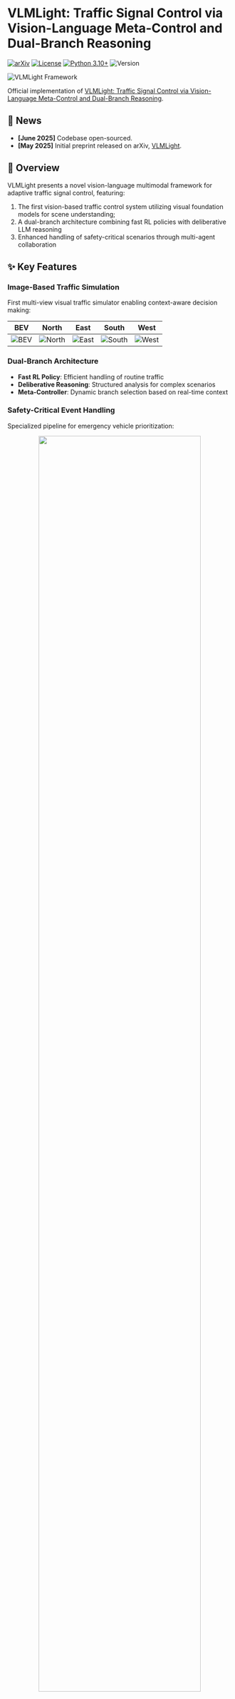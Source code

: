 <!--
 * @Author: Maonan Wang
 * @Date: 2025-04-18 18:22:47
 * @Description: VLMLight
 * @LastEditors: WANG Maonan
 * @LastEditTime: 2025-07-10 21:53:05
-->
# VLMLight: Traffic Signal Control via Vision-Language Meta-Control and Dual-Branch Reasoning

[![arXiv](https://img.shields.io/badge/arXiv-2505.19486-b31b1b.svg)](https://www.arxiv.org/abs/2505.19486)
[![License](https://img.shields.io/badge/License-Apache_2.0-blue.svg)](https://opensource.org/licenses/Apache-2.0)
[![Python 3.10+](https://img.shields.io/badge/python-3.10+-blue.svg)](https://www.python.org/downloads/)
![Version](https://img.shields.io/badge/version-1.0.0-green)

![VLMLight Framework](./assets/method/vlmlight_framework.png)

Official implementation of [VLMLight: Traffic Signal Control via Vision-Language Meta-Control and Dual-Branch Reasoning](https://www.arxiv.org/abs/2505.19486).

## 📌 News
- **[June 2025]** Codebase open-sourced.
- **[May 2025]** Initial preprint released on arXiv, [VLMLight](https://www.arxiv.org/abs/2505.19486).

## 🚀 Overview

VLMLight presents a novel vision-language multimodal framework for adaptive traffic signal control, featuring:

1. The first vision-based traffic control system utilizing visual foundation models for scene understanding;
2. A dual-branch architecture combining fast RL policies with deliberative LLM reasoning
3. Enhanced handling of safety-critical scenarios through multi-agent collaboration

## ✨ Key Features

### Image-Based Traffic Simulation
First multi-view visual traffic simulator enabling context-aware decision making:

| BEV       | North     | East      | South     | West      |
|-----------|-----------|-----------|-----------|-----------|
| ![BEV](./assets/result/bev.gif) | ![North](./assets/result/north.gif) | ![East](./assets/result/east.gif) | ![South](./assets/result/south.gif) | ![West](./assets/result/west.gif) |

### Dual-Branch Architecture
- **Fast RL Policy**: Efficient handling of routine traffic
- **Deliberative Reasoning**: Structured analysis for complex scenarios
- **Meta-Controller**: Dynamic branch selection based on real-time context

### Safety-Critical Event Handling
Specialized pipeline for emergency vehicle prioritization:

<div align=center>
   <img src="./assets/method/special_event.png" width="85%" >
</div>
<p align="center">Deliberative Reasoning policy for complex traffic in Massy.</p>

## 🛠️ Installation

1. Install [TransSimHub](https://github.com/Traffic-Alpha/TransSimHub):
```bash
git clone https://github.com/Traffic-Alpha/TransSimHub.git
cd TransSimHub
pip install -e ".[all]"
```

2. Install [Qwen-Agent](https://github.com/QwenLM/Qwen-Agent):
```bash
pip install -U "qwen-agent[gui,rag,code_interpreter,mcp]"
# Or use `pip install -U qwen-agent` for the minimal requirements.
# The optional requirements, specified in double brackets, are:
#   [gui] for Gradio-based GUI support;
#   [rag] for RAG support;
#   [code_interpreter] for Code Interpreter support;
#   [mcp] for MCP support.
```

## 🏃 Getting Started

VLMLight provides both [English](./vlm_tsc_en/) and [Chinese](./vlm_tsc_zh/) implementations. The following examples demonstrate the English version usage. For Chinese version, simply replace `vlm_tsc_en` with `vlm_tsc_zh` in all paths and commands.

### 1. Model Configuration
Configure your LLM/VLM endpoints in `vlm_tsc_en/vlmlight_decision.py`:

```python
llm_cfg = {
    'model': 'Qwen/Qwen2.5-72B-Instruct-AWQ',
    'model_type': 'oai',
    'model_server': 'http://localhost:5070/v1',
    'api_key': 'token-abc123',

    'generate_cfg': {
        'top_p': 0.8,
    }
} # Language Model

llm_cfg_json = {
    'model': 'Qwen/Qwen2.5-72B-Instruct-AWQ',
    'model_type': 'oai',
    'model_server': 'http://localhost:5070/v1',
    'api_key': 'token-abc123',

    'generate_cfg': {
        'top_p': 0.8,
        'response_format': {"type": "json_object"},
    }
} # Language Model

vlm_cfg = {
    'model': 'Qwen/Qwen2.5-VL-32B-Instruct-AWQ',
    'model_type': 'qwenvl_oai',
    'model_server': 'http://localhost:5030/v1',
    'api_key': 'token-abc123',

    'generate_cfg': {
        'top_p': 0.8,
    }
} # Vision Language Model
```

### 2. RL Policy Training
Train RL policies for baseline control:
```bash
cd rl_tsc
python train_rl_tsc.py
```

Pretrained models available in [rl_tsc/results](./rl_tsc/results/):

| Hongkong YMT | France Massy | SouthKorea Songdo |
|--------------|--------------|-------------------|
| ![YMT](./assets/reward/Hongkong_YMT_reward.png) | ![Massy](./assets/reward/France_Massy_reward.png) | ![Songdo](./assets/reward/SouthKorea_Songdo_reward.png) |

### 3. Run VLMLight
Execute the decision pipeline:
```bash
cd vlm_tsc_en
python vlmlight_decision.py
```

## 📂 Repository Structure

```
.
├── assets/                   # Visual assets for documentation
├── result_analysis/          # Trip information analysis tools
│   └── analysis_tripinfo.py  # Performance metric calculation
├── rl_tsc/                   # Reinforcement learning components
│   ├── _config.py           # RL training configuration
│   ├── eval_rl_tsc.py       # RL policy evaluation
│   ├── train_rl_tsc.py      # RL policy training
│   └── utils/               # RL helper functions
├── sim_envs/                 # Traffic simulation scenarios
│   ├── France_Massy/        # Massy, France intersection
│   ├── Hongkong_YMT/        # YMT, Hong Kong intersection
│   └── SouthKorea_Songdo/   # Songdo, South Korea intersection
├── vlm_tsc_en/               # English version implementation
│   ├── _config.py           # English agent configuration
│   ├── utils/               # English processing utilities
│   └── vlmlight_decision.py # English decision pipeline
└── vlm_tsc_zh/               # Chinese version implementation
    ├── _config.py           # Chinese agent configuration
    ├── utils/               # Chinese processing utilities
    └── vlmlight_decision.py # Chinese decision pipeline
```

## 📚 Citation
If you find this work useful, please cite our papers:

```
@article{wang2025vlmlight,
  title={VLMLight: Traffic Signal Control via Vision-Language Meta-Control and Dual-Branch Reasoning},
  author={Wang, Maonan and Chen, Yirong and Pang, Aoyu and Cai, Yuxin and Chen, Chung Shue and Kan, Yuheng and Pun, Man-On},
  journal={arXiv preprint arXiv:2505.19486},
  year={2025}
}
```

## 🙏 Acknowledgements

We thank our collaborators from SenseTime and Shanghai AI Lab (in alphabetical order):
- Yuheng Kan (阚宇衡)
- Zian Ma (马子安) 
- Chengcheng Xu (徐承成) 

for their contributions to the [TransSimHub](https://github.com/Traffic-Alpha/TransSimHub) simulator development.

## 📫 Contact

If you have any questions, please open an issue in this repository. We will respond as soon as possible.